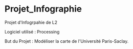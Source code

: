 # Projet_Infographie

Projet d'Infogrpahie de L2

Logiciel utilisé : Processing

But du Projet : Modéliser la carte de l'Université Paris-Saclay.
